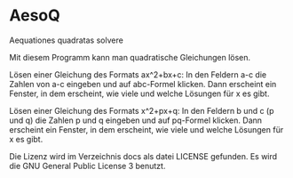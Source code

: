 AesoQ
=====

Aequationes quadratas solvere

Mit diesem Programm kann man quadratische Gleichungen lösen.

Lösen einer Gleichung des Formats ax^2+bx+c: In den Feldern a-c die Zahlen von a-c eingeben und auf abc-Formel klicken. Dann erscheint ein Fenster, in dem erscheint, wie viele und welche Lösungen für x es gibt.

Lösen einer Gleichung des Formats x^2+px+q: In den Feldern b und c (p und q) die Zahlen p und q eingeben und auf pq-Formel klicken. Dann erscheint ein Fenster, in dem erscheint, wie viele und welche Lösungen für x es gibt.

Die Lizenz wird im Verzeichnis docs als datei LICENSE gefunden. Es wird die GNU General Public License 3 benutzt.
